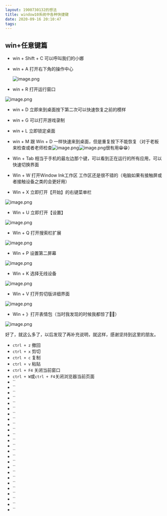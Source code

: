 ```yaml
---
layout: 1900730132的想法
title: window10系统中各种快捷键
date: 2020-09-16 20:10:47
tags:
---
```

## win+任意键篇
* win + Shift + C  可以呼叫我们的小娜

* win + A 打开右下角的操作中心


  ![image.png](https://i.loli.net/2021/01/07/TEjBGtb2HvlyP7n.png)

* win + R 打开运行窗口
  
![image.png](https://i.loli.net/2021/01/07/aTnoeVx7v3JI1Us.png)

* win + D 立即来到桌面按下第二次可以快速恢复之前的模样

* win +  G  可以打开游戏录制

* win + L 立即锁定桌面

* win + M 跟 Win + D 一样快速来到桌面，但是重复按下不能恢复（对于老板来检查或者老师检查![image.png](https://i.loli.net/2021/01/07/tWx4N9FIyk7J2Hc.png)![image.png](https://i.loli.net/2021/01/07/tWx4N9FIyk7J2Hc.png)很有用😁😁）

* Win + Tab 相当于手机的最左边那个键，可以看到正在运行的所有应用，可以快速切换界面

* Win + W 打开Window Ink工作区  工作区还是很不错的（电脑如果有接触屏或者接触设备之类的会更好用）

* Win + X 立即打开【开始】的右键菜单栏

![image.png](https://i.loli.net/2021/01/07/Zcgu2XwhLtlQFrK.png)


* Win + U 立即打开【设置】



![image.png](https://i.loli.net/2021/01/07/fXAgbR4eMCyYEVG.png)


* Win + Q 打开搜索栏扩展



![image.png](https://i.loli.net/2021/01/07/RhgpAmEN8H612Kv.png)



* Win + P 设置第二屏幕

![image.png](https://i.loli.net/2021/01/07/1sWC9jPmTHpaOen.png)


* Win + K  选择无线设备
  
![image.png](https://i.loli.net/2021/01/07/tWx4N9FIyk7J2Hc.png)


* Win + V 打开剪切版详细界面

![image.png](https://i.loli.net/2021/01/07/uIsAv4TyjSRUw8f.png)


* Win + 》打开表情包（当时我发现的时候我都惊了🤣🤣）


![image.png](https://i.loli.net/2021/01/07/gi6F5Ddf8VtjOTR.png)




好了，就这么多了，以后发现了再补充说明，就这样，感谢坚持到这里的朋友。
* `ctrl + z` 撤回
* `ctrl + x` 剪切
* `ctrl + c` 复制
* `ctrl + v` 粘贴
* `ctrl + F4` 关闭当前窗口
* `ctrl + W`或`ctrl + F4`关闭浏览器当前页面
* ``
* ``
* ``
* ``
* ``
* ``
* ``
* ``
* ``
* ``
* ``
* ``
* ``
* ``
* ``
* ``
* ``
* ``
* ``
* ``
* ``
* ``
* ``
* ``
* ``




